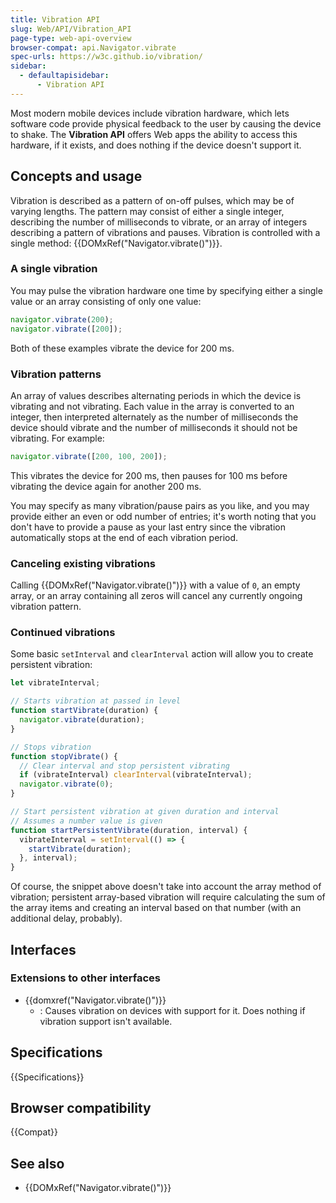 ```yaml
---
title: Vibration API
slug: Web/API/Vibration_API
page-type: web-api-overview
browser-compat: api.Navigator.vibrate
spec-urls: https://w3c.github.io/vibration/
sidebar:
  - defaultapisidebar:
      - Vibration API
---
```


Most modern mobile devices include vibration hardware, which lets software code provide physical feedback to the user by causing the device to shake. The **Vibration API** offers Web apps the ability to access this hardware, if it exists, and does nothing if the device doesn't support it.

## Concepts and usage

Vibration is described as a pattern of on-off pulses, which may be of varying lengths. The pattern may consist of either a single integer, describing the number of milliseconds to vibrate, or an array of integers describing a pattern of vibrations and pauses. Vibration is controlled with a single method: {{DOMxRef("Navigator.vibrate()")}}.

### A single vibration

You may pulse the vibration hardware one time by specifying either a single value or an array consisting of only one value:

```js
navigator.vibrate(200);
navigator.vibrate([200]);
```

Both of these examples vibrate the device for 200 ms.

### Vibration patterns

An array of values describes alternating periods in which the device is vibrating and not vibrating. Each value in the array is converted to an integer, then interpreted alternately as the number of milliseconds the device should vibrate and the number of milliseconds it should not be vibrating. For example:

```js
navigator.vibrate([200, 100, 200]);
```

This vibrates the device for 200 ms, then pauses for 100 ms before vibrating the device again for another 200 ms.

You may specify as many vibration/pause pairs as you like, and you may provide either an even or odd number of entries; it's worth noting that you don't have to provide a pause as your last entry since the vibration automatically stops at the end of each vibration period.

### Canceling existing vibrations

Calling {{DOMxRef("Navigator.vibrate()")}} with a value of `0`, an empty array, or an array containing all zeros will cancel any currently ongoing vibration pattern.

### Continued vibrations

Some basic `setInterval` and `clearInterval` action will allow you to create persistent vibration:

```js
let vibrateInterval;

// Starts vibration at passed in level
function startVibrate(duration) {
  navigator.vibrate(duration);
}

// Stops vibration
function stopVibrate() {
  // Clear interval and stop persistent vibrating
  if (vibrateInterval) clearInterval(vibrateInterval);
  navigator.vibrate(0);
}

// Start persistent vibration at given duration and interval
// Assumes a number value is given
function startPersistentVibrate(duration, interval) {
  vibrateInterval = setInterval(() => {
    startVibrate(duration);
  }, interval);
}
```

Of course, the snippet above doesn't take into account the array method of vibration; persistent array-based vibration will require calculating the sum of the array items and creating an interval based on that number (with an additional delay, probably).

## Interfaces

### Extensions to other interfaces

- {{domxref("Navigator.vibrate()")}}
  - : Causes vibration on devices with support for it. Does nothing if vibration support isn't available.

## Specifications

{{Specifications}}

## Browser compatibility

{{Compat}}

## See also

- {{DOMxRef("Navigator.vibrate()")}}
